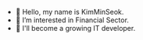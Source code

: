 - 👋 Hello, my name is KimMinSeok.
- 👀 I’m interested in Financial Sector.
- 🌱 I'll become a growing IT developer.
  
<!---
silence102/silence102 is a ✨ special ✨ repository because its `README.md` (this file) appears on your GitHub profile.
You can click the Preview link to take a look at your changes.
--->
